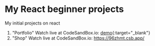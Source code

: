 # My React beginner projects
My initial projects on react

1. "Portfolio" Watch live at CodeSandBox.io: [demo](https://8r7kbm-3000.csb.app/){:target="_blank"}
2. "Shop" Watch live at CodeSandBox.io: <a href="https://96zhmt.csb.app/" target="_blank" rel="noopener">https://96zhmt.csb.app/</a>

